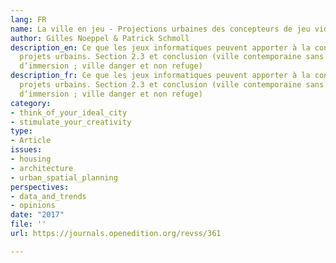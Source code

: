 ```yaml
---
lang: FR
name: La ville en jeu - Projections urbaines des concepteurs de jeu vidéo
author: Gilles Noeppel & Patrick Schmoll
description_en: Ce que les jeux informatiques peuvent apporter à la conception de
  projets urbains. Section 2.3 et conclusion (ville contemporaine sans limite/sensation
  d’immersion ; ville danger et non refuge)
description_fr: Ce que les jeux informatiques peuvent apporter à la conception de
  projets urbains. Section 2.3 et conclusion (ville contemporaine sans limite/sensation
  d’immersion ; ville danger et non refuge)
category:
- think_of_your_ideal_city
- stimulate_your_creativity
type:
- Article
issues:
- housing
- architecture
- urban_spatial_planning
perspectives:
- data_and_trends
- opinions
date: "2017"
file: ''
url: https://journals.openedition.org/revss/361

---
```

